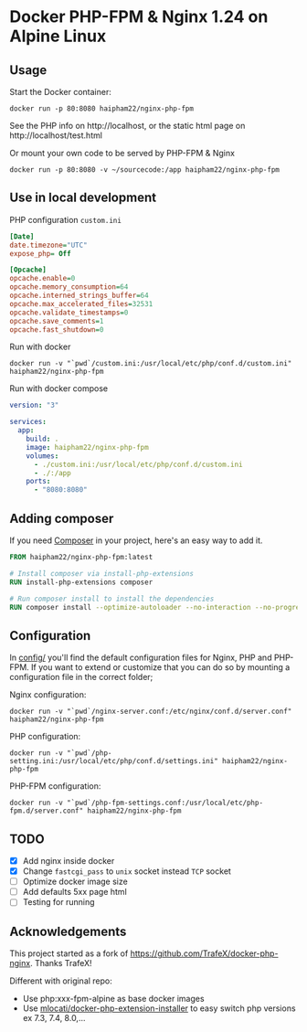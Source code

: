 # Docker PHP-FPM & Nginx 1.24 on Alpine Linux

## Usage

Start the Docker container:

```shell
docker run -p 80:8080 haipham22/nginx-php-fpm
```

See the PHP info on http://localhost, or the static html page on http://localhost/test.html

Or mount your own code to be served by PHP-FPM & Nginx

```shell
docker run -p 80:8080 -v ~/sourcecode:/app haipham22/nginx-php-fpm
```

## Use in local development

PHP configuration `custom.ini`

```ini
[Date]
date.timezone="UTC"
expose_php= Off

[Opcache]
opcache.enable=0
opcache.memory_consumption=64
opcache.interned_strings_buffer=64
opcache.max_accelerated_files=32531
opcache.validate_timestamps=0
opcache.save_comments=1
opcache.fast_shutdown=0
```

Run with docker

```shell
docker run -v "`pwd`/custom.ini:/usr/local/etc/php/conf.d/custom.ini" haipham22/nginx-php-fpm
```

Run with docker compose

```yaml
version: "3"

services:
  app:
    build: .
    image: haipham22/nginx-php-fpm
    volumes:
      - ./custom.ini:/usr/local/etc/php/conf.d/custom.ini
      - ./:/app
    ports:
      - "8080:8080"
```

## Adding composer

If you need [Composer](https://getcomposer.org/) in your project, here's an easy way to add it.

```Dockerfile
FROM haipham22/nginx-php-fpm:latest

# Install composer via install-php-extensions
RUN install-php-extensions composer

# Run composer install to install the dependencies
RUN composer install --optimize-autoloader --no-interaction --no-progress
```

## Configuration

In [config/](config/) you'll find the default configuration files for Nginx, PHP and PHP-FPM.
If you want to extend or customize that you can do so by mounting a configuration file in the correct folder;

Nginx configuration:

```shell
docker run -v "`pwd`/nginx-server.conf:/etc/nginx/conf.d/server.conf" haipham22/nginx-php-fpm
```

PHP configuration:

```shell
docker run -v "`pwd`/php-setting.ini:/usr/local/etc/php/conf.d/settings.ini" haipham22/nginx-php-fpm
```

PHP-FPM configuration:

```shell
docker run -v "`pwd`/php-fpm-settings.conf:/usr/local/etc/php-fpm.d/server.conf" haipham22/nginx-php-fpm
```

## TODO

- [x] Add nginx inside docker
- [x] Change `fastcgi_pass` to `unix` socket instead `TCP` socket
- [ ] Optimize docker image size
- [ ] Add defaults 5xx page html
- [ ] Testing for running

## Acknowledgements

This project started as a fork of https://github.com/TrafeX/docker-php-nginx. Thanks TrafeX!

Different with original repo:

- Use php:xxx-fpm-alpine as base docker images
- Use [mlocati/docker-php-extension-installer](https://github.com/mlocati/docker-php-extension-installer) to easy switch php versions ex 7.3, 7.4, 8.0,...
